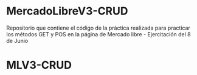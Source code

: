 # MercadoLibreV3-CRUD
Repositorio que contiene el código de la práctica realizada para practicar los métodos GET y POS en la página de Mercado libre - Ejercitación del 8 de Junio
# MLV3-CRUD
